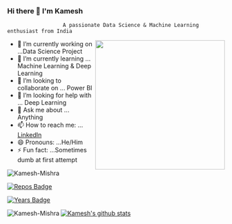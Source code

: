 ### Hi there 👋 I'm Kamesh

                      A passionate Data Science & Machine Learning enthusiast from India 


<img align="right" src="https://cdn3.iconfinder.com/data/icons/developers-iconset/90/Developers_Colorai-04-512.png" height="300" width="300">
                                     



- 🔭 I’m currently working on ...Data Science Project
- 🌱 I’m currently learning ... Machine Learning & Deep Learning
- 👯 I’m looking to collaborate on ... Power BI
- 🤔 I’m looking for help with ... Deep Learning
- 💬 Ask me about ... Anything
- 📫 How to reach me: ... [LinkedIn](www.linkedin.com/in/kameshmishra)
- 😄 Pronouns: ...He/Him
- ⚡ Fun fact: ...Sometimes dumb at first attempt




<img src="https://komarev.com/ghpvc/?username=Kamesh-Mishra" alt="Kamesh-Mishra" />


[![Repos Badge](https://badges.pufler.dev/repos/Kamesh-Mishra)](https://badges.pufler.dev)


[![Years Badge](https://badges.pufler.dev/years/Kamesh-Mishra)](https://badges.pufler.dev)




[![Kamesh's github stats](https://github-readme-stats.vercel.app/api?username=Kamesh-Mishra)](https://github.com/Kamesh-Mishra/github-readme-stats)<img align="left" src="https://github-readme-stats.vercel.app/api/top-langs/?username=Kamesh-Mishra&layout=compact&hide=html" alt="Kamesh-Mishra" />
